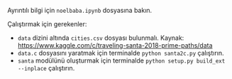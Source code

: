 Ayrıntılı bilgi için `noelbaba.ipynb` dosyasına bakın.

Çalıştırmak için gerekenler:
* `data` dizini altında `cities.csv` dosyası bulunmalı. Kaynak: https://www.kaggle.com/c/traveling-santa-2018-prime-paths/data
* `data.c` dosyasını yaratmak için terminalde `python santa2c.py` çalıştırın.
* `santa` modülünü oluşturmak için terminalde `python setup.py build_ext --inplace` çalıştırın.

